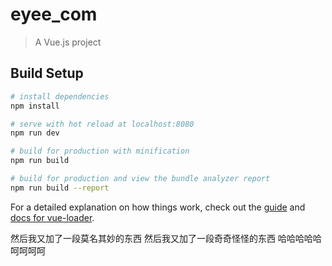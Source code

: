 # eyee_com

> A Vue.js project

## Build Setup

``` bash
# install dependencies
npm install

# serve with hot reload at localhost:8080
npm run dev

# build for production with minification
npm run build

# build for production and view the bundle analyzer report
npm run build --report
```

For a detailed explanation on how things work, check out the [guide](http://vuejs-templates.github.io/webpack/) and [docs for vue-loader](http://vuejs.github.io/vue-loader).

然后我又加了一段莫名其妙的东西
然后我又加了一段奇奇怪怪的东西
哈哈哈哈哈
呵呵呵呵